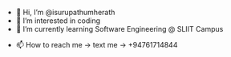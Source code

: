 - 👋 Hi, I’m @isurupathumherath
- 👀 I’m interested in coding
- 🌱 I’m currently learning Software Engineering @ SLIIT Campus
<!-- - 💞️ I’m looking to collaborate on ... -->
- 📫 How to reach me -> text me -> +94761714844

<!---
isurupathumherath/isurupathumherath is a ✨ special ✨ repository because its `README.md` (this file) appears on your GitHub profile.
You can click the Preview link to take a look at your changes.
--->
